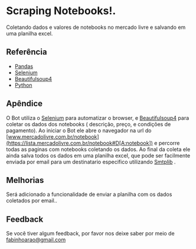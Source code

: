 

# Scraping Notebooks!.
Coletando dados e valores de notebooks no mercado livre e salvando em uma planilha excel.

## Referência

 - [Pandas](https://pandas.pydata.org/docs/)
 - [Selenium](https://selenium-python.readthedocs.io/)
 - [Beautifulsoup4](https://pypi.org/project/beautifulsoup4/)
 - [Python](https://www.python.org/downloads/release/python-3100/)

## Apêndice

O Bot utiliza o [Selenium](https://selenium-python.readthedocs.io/) para automatizar o browser, e [Beautifulsoup4](https://pypi.org/project/beautifulsoup4/) para coletar os dados dos notebooks ( descrição, preço, e condições de pagamento).
Ao iniciar o Bot ele abre o navegador na url do [www.mercadolivre.com.br/notebook](https://lista.mercadolivre.com.br/notebook#D[A:notebook]) e percorre todas as paginas com notebooks coletando os dados.
Ao final da coleta ele ainda salva todos os dados em uma planilha excel, que pode ser facilmente enviada por email para um destinatario especifico utilizando [Smtplib]() .
## Melhorias

Será adicionado a funcionalidade de enviar a planilha com os dados coletados por email..
## Feedback

Se você tiver algum feedback, por favor nos deixe saber por meio de fabinhoarao@gmail.com


